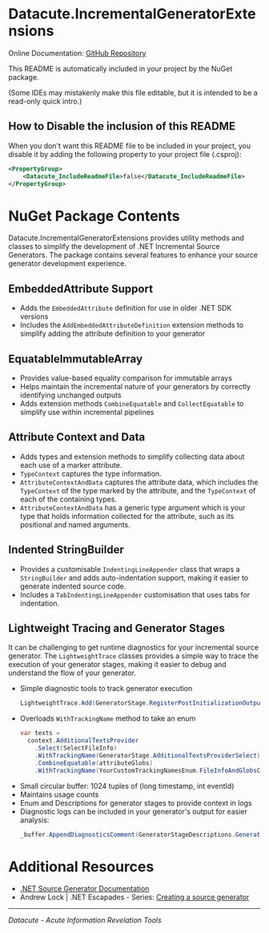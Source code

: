 # Datacute.IncrementalGeneratorExtensions

Online Documentation: [GitHub Repository](https://github.com/datacute/IncrementalGeneratorExtensions)

This README is automatically included in your project by the NuGet package.

(Some IDEs may mistakenly make this file editable, but it is intended to be a read-only quick intro.)

## How to Disable the inclusion of this README

When you don't want this README file to be included in your project, you disable it by adding the following property to your project file (.csproj):

```xml
<PropertyGroup>
    <Datacute_IncludeReadmeFile>false</Datacute_IncludeReadmeFile>
</PropertyGroup>
```

# NuGet Package Contents

Datacute.IncrementalGeneratorExtensions provides utility methods and classes to simplify the development of .NET Incremental Source Generators. The package contains several features to enhance your source generator development experience.

## EmbeddedAttribute Support

- Adds the `EmbeddedAttribute` definition for use in older .NET SDK versions
- Includes the `AddEmbeddedAttributeDefinition` extension methods to simplify adding the attribute definition to your generator

## EquatableImmutableArray

- Provides value-based equality comparison for immutable arrays
- Helps maintain the incremental nature of your generators by correctly identifying unchanged outputs
- Adds extension methods `CombineEquatable` and `CollectEquatable` to simplify use within incremental pipelines

## Attribute Context and Data

- Adds types and extension methods to simplify collecting data about each use of a marker attribute.
- `TypeContext` captures the type information.
- `AttributeContextAndData` captures the attribute data, which includes the `TypeContext` of the type marked by
  the attribute, and the `TypeContext` of each of the containing types.
- `AttributeContextAndData` has a generic type argument which is your type that holds
  information collected for the attribute, such as its positional and named arguments.

## Indented StringBuilder

- Provides a customisable `IndentingLineAppender` class that wraps a `StringBuilder` and adds
  auto-indentation support, making it easier to generate indented source code.
- Includes a `TabIndentingLineAppender` customisation that uses tabs for indentation.

## Lightweight Tracing and Generator Stages

It can be challenging to get runtime diagnostics for your incremental source generator.
The `LightweightTrace` classes provides a simple way to trace the execution of your generator stages,
making it easier to debug and understand the flow of your generator.

- Simple diagnostic tools to track generator execution
  ```csharp
  LightweightTrace.Add(GeneratorStage.RegisterPostInitializationOutput);
  ``` 
- Overloads `WithTrackingName` method to take an enum
  ```csharp
  var texts =
    context.AdditionalTextsProvider
      .Select(SelectFileInfo)
      .WithTrackingName(GeneratorStage.AdditionalTextsProviderSelect) // tracing the first stage output
      .CombineEquatable(attributeGlobs)
      .WithTrackingName(YourCustomTrackingNamesEnum.FileInfoAndGlobsCombined); // tracing the second stage output
  ``` 
- Small circular buffer: 1024 tuples of (long timestamp, int eventId) 
- Maintains usage counts
- Enum and Descriptions for generator stages to provide context in logs
- Diagnostic logs can be included in your generator's output for easier analysis:
  ```csharp
  _buffer.AppendDiagnosticsComment(GeneratorStageDescriptions.GeneratorStageNameMap);
  ```



# Additional Resources

- [.NET Source Generator Documentation](https://learn.microsoft.com/en-us/dotnet/csharp/roslyn-sdk/source-generators-overview)
- Andrew Lock | .NET Escapades - Series: [Creating a source generator](https://andrewlock.net/series/creating-a-source-generator/)

---

*Datacute - Acute Information Revelation Tools*